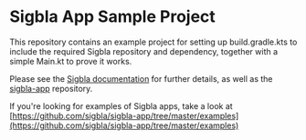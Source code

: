 # Sigbla App Sample Project

This repository contains an example project for setting up build.gradle.kts to include the required Sigbla repository
and dependency, together with a simple Main.kt to prove it works.

Please see the [Sigbla documentation](https://sigbla.app/docs) for further details, as well as the
[sigbla-app](https://github.com/sigbla/sigbla-app) repository.

If you're looking for examples of Sigbla apps, take a look at
[https://github.com/sigbla/sigbla-app/tree/master/examples](https://github.com/sigbla/sigbla-app/tree/master/examples)